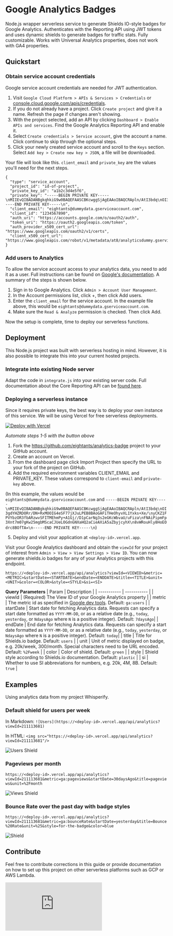 # Google Analytics Badges

Node.js wrapper serverless service to generate Shields IO-style badges for Google Analytics. Authenticates with the Reporting API using JWT tokens and uses dynamic shields to generate badges for traffic stats. Fully customizable. Works with Universal Analytics properties, does not work with GA4 properties. 

## Quickstart

### Obtain service account credentials

Google service account credentials are needed for JWT authentication.

1. Visit `Google Cloud Platform > APIs & Services > Credentials` or [console.cloud.google.com/apis/credentials](https://console.cloud.google.com/apis/credentials).
2. If you do not already have a project. Click `Create project` and give it a name. Refresh the page if changes aren't showing.
3. With the project selected, add an API by clicking `Dashboard > Enable APIs and services`. Find the Google Analytics Reporting API and enable it.
4. Select `Create credentials > Service account`, give the account a name. Click continue to skip through the optional steps.
5. Click your newly created service account and scroll to the `Keys` section. Select `Add key > Create new key > JSON`, a file will be downloaded.

Your file will look like this. `client_email` and `private_key` are the values you'll need for the next steps.

```
{
  "type": "service_account",
  "project_id": "id-of-project",
  "private_key_id": "a1b2c3d4e5f6",
  "private_key": "-----BEGIN PRIVATE KEY-----\nMIIEvQIBADANBgkqhkiG9w0BAQEFAASCBKcwggSjAgEAAoIBAQCRApln/AtI3bdq\nOI3gdYHZRDORr/DN+RxMOOIG4eSF77jXJuLPEB8BAoGAFiTHeOhyvXL1Yxks+Xe/\nyCKZ1FPVYbzOR3fbARzwvSFITMEhmPy+A1Gj//D1pCarNg3s2eGKcWbvaU/uFiza\nFNAiPipmFp3Xnt7m07gKw25mgbMScaCJUeLOGdnGNXaHQ2aCieAXiA5aZbyjcyhX\n8vWRouHly8HoEOdrc8BOfTA=\n-----END PRIVATE KEY-----\n",
  "client_email": "eightants@dummydata.gserviceaccount.com",
  "client_id": "1234567890",
  "auth_uri": "https://accounts.google.com/o/oauth2/auth",
  "token_uri": "https://oauth2.googleapis.com/token",
  "auth_provider_x509_cert_url": "https://www.googleapis.com/oauth2/v1/certs",
  "client_x509_cert_url": "https://www.googleapis.com/robot/v1/metadata/at8/analyticsdummy.gserviceaccount.com"
}
```

### Add users to Analytics

To allow the service account access to your analytics data, you need to add it as a user. Full instructions can be found on [Google's documentation](https://support.google.com/analytics/answer/1009702?hl=en). A summary of the steps is shown below.

1. Sign in to Google Analytics. Click `Admin > Account User Management`.
2. In the Account permissions list, click +, then click Add users.
3. Enter the `client_email` for the service account. In the example file above, this would be `eightants@dummydata.gserviceaccount.com`.
4. Make sure the `Read & Analyze` permission is checked. Then click Add.

Now the setup is complete, time to deploy our serverless functions.

## Deployment

This Node.js project was built with serverless hosting in mind. However, it is also possible to integrate this into your current hosted projects.

### Integrate into existing Node server

Adapt the code in `integrate.js` into your existing server code. Full documentation about the Core Reporting API can be [found here](https://developers.google.com/analytics/devguides/reporting/core/v3/reference).

### Deploying a serverless instance

Since it requires private keys, the best way is to deploy your own instance of this service. We will be using Vercel for free serverless deployments.

[![Deploy with Vercel](https://vercel.com/button)](https://vercel.com/new/git/external?repository-url=https%3A%2F%2Fgithub.com%2Feightants%2Fanalytics-badge&env=CLIENT_EMAIL,PRIVATE_KEY&envDescription=These%20values%20are%20defined%20in%20the%20JSON%20file%20downloaded%20from%20your%20service%20account&envLink=https%3A%2F%2Fgithub.com%2Feightants%2Fanalytics-badge&project-name=analytics&repo-name=analytics-badge)

_Automate steps 1-5 with the button above_

1. Fork the https://github.com/eightants/analytics-badge project to your GitHub account.
2. Create an account on Vercel.
3. From the dashboard page click Import Project then specify the URL to your fork of the project on GitHub.
4. Add the required environment variables CLIENT_EMAIL and PRIVATE_KEY. These values correspond to `client-email` and `private-key` above.

(In this example, the values would be `eightants@dummydata.gserviceaccount.com` and `-----BEGIN PRIVATE KEY-----\nMIIEvQIBADANBgkqhkiG9w0BAQEFAASCBKcwggSjAgEAAoIBAQCRApln/AtI3bdq\nOI3gdYHZRDORr/DN+RxMOOIG4eSF77jXJuLPEB8BAoGAFiTHeOhyvXL1Yxks+Xe/\nyCKZ1FPVYbzOR3fbARzwvSFITMEhmPy+A1Gj//D1pCarNg3s2eGKcWbvaU/uFiza\nFNAiPipmFp3Xnt7m07gKw25mgbMScaCJUeLOGdnGNXaHQ2aCieAXiA5aZbyjcyhX\n8vWRouHly8HoEOdrc8BOfTA=\n-----END PRIVATE KEY-----\n`)

5. Deploy and visit your application at `<deploy-id>.vercel.app`.

Visit your Google Analytics dashboard and obtain the `viewId` for your project of interest from `Admin > View > View Settings > View ID`. You can now generate shields.io badges for any of your Analytics projects with this endpoint.

```
https://<deploy-id>.vercel.app/api/analytics?viewId=<VIEWID>&metric=<METRIC>&startDate=<STARTDATE>&endDate=<ENDDATE>&title=<TITLE>&unit=<UNIT>&color=<COLOR>&style=<STYLE>&si=<SI>
```

**Query Parameters**
| Param | Description |
| ----------- | ----------- |
| viewId | (Required) The View ID of your Google Analytics property |
| metric | The metric id as specified in [Google dev tools](https://ga-dev-tools.appspot.com/dimensions-metrics-explorer/). Default: `ga:users` |
| startDate | Start date for fetching Analytics data. Requests can specify a start date formatted as `YYYY-MM-DD`, or as a relative date (e.g., `today`, `yesterday`, or `NdaysAgo` where `N` is a positive integer). Default: `7daysAgo`|
| endDate | End date for fetching Analytics data. Requests can specify a start date formatted as `YYYY-MM-DD`, or as a relative date (e.g., `today`, `yesterday`, or `NdaysAgo` where `N` is a positive integer). Default: `today`|
| title | Title for Shields.io badge. Default: `users` |
| unit | Unit of metric displayed on badge, e.g. 20k/week, 300/month. Special characters need to be URL encoded. Default: `%2Fweek` |
| color | Color of shield. Default: `green` |
| style | Shield style according to Shields.io documentation. Default: `plastic` |
| si | Whether to use SI abbreviations for numbers, e.g. 20k, 4M, 8B. Default: `true` |

## Examples

Using analytics data from my project Whisperify.

### Default shield for users per week

In Markdown: `![Users](https://<deploy-id>.vercel.app/api/analytics?viewId=211113681)`

In HTML: `<img src="https://<deploy-id>.vercel.app/api/analytics?viewId=211113681"/>`

![Users Shield](https://kubo.vercel.app/api/analytics?viewId=211113681)

### Pageviews per month

`https://<deploy-id>.vercel.app/api/analytics?viewId=211113681&metric=ga:pageviews&startDate=30daysAgo&title=pageviews&unit=%2Fmonth`

![Views Shield](https://kubo.vercel.app/api/analytics?viewId=211113681&metric=ga:pageviews&startDate=30daysAgo&title=pageviews&unit=%2Fmonth)

### Bounce Rate over the past day with badge styles

`https://<deploy-id>.vercel.app/api/analytics?viewId=211113681&metric=ga:bounceRate&startDate=yesterday&title=Bounce%20Rate&unit=%25&style=for-the-badge&color=blue`

![Shield](https://kubo.vercel.app/api/analytics?viewId=211113681&metric=ga:bounceRate&startDate=yesterday&title=Bounce%20Rate&unit=%25&style=for-the-badge&color=blue)

## Contribute

Feel free to contribute corrections in this guide or provide documentation on how to set up this project on other serverless platforms such as GCP or AWS Lambda.

![Analytics](https://ga-beacon.appspot.com/UA-132344171-6/github.com/Naereen/badges/README.md?pixel)